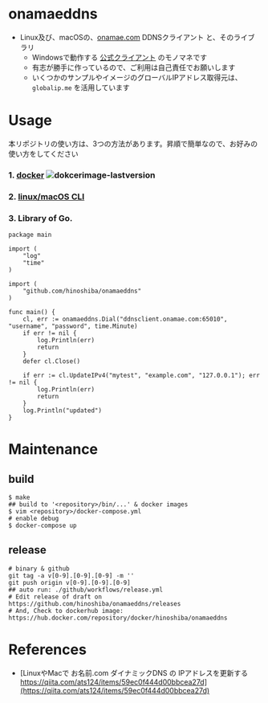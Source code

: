 onamaeddns
===

* Linux及び、macOSの、[onamae.com](https://help.onamae.com/answer/7920) DDNSクライアント と、そのライブラリ
	* Windowsで動作する [公式クライアント](https://help.onamae.com/answer/7920) のモノマネです
	* 有志が勝手に作っているので、ご利用は自己責任でお願いします
	* いくつかのサンプルやイメージのグローバルIPアドレス取得元は、`globalip.me` を活用しています

# Usage

本リポジトリの使い方は、3つの方法があります。昇順で簡単なので、お好みの使い方をしてください  

### 1. [docker](./usage-docker.md) ![dokcerimage-lastversion](https://img.shields.io/docker/v/hinoshiba/onamaeddns.svg)
### 2. [linux/macOS CLI](./usage-cli.md)
### 3. Library of Go.

```
package main

import (
	"log"
	"time"
)

import (
	"github.com/hinoshiba/onamaeddns"
)

func main() {
	cl, err := onamaeddns.Dial("ddnsclient.onamae.com:65010", "username", "password", time.Minute)
	if err != nil {
		log.Println(err)
		return
	}
	defer cl.Close()

	if err := cl.UpdateIPv4("mytest", "example.com", "127.0.0.1"); err != nil {
		log.Println(err)
		return
	}
	log.Println("updated")
}
```

# Maintenance

## build

```
$ make
## build to '<repository>/bin/...' & docker images
$ vim <repository>/docker-compose.yml
# enable debug
$ docker-compose up
```

## release
```
# binary & github
git tag -a v[0-9].[0-9].[0-9] -m ''
git push origin v[0-9].[0-9].[0-9]
## auto run: ./github/workflows/release.yml
# Edit release of draft on https://github.com/hinoshiba/onamaeddns/releases
# And, Check to dockerhub image: https://hub.docker.com/repository/docker/hinoshiba/onamaeddns
```


# References

* [LinuxやMacで お名前.com ダイナミックDNS の IPアドレスを更新する https://qiita.com/ats124/items/59ec0f444d00bbcea27d](https://qiita.com/ats124/items/59ec0f444d00bbcea27d)
